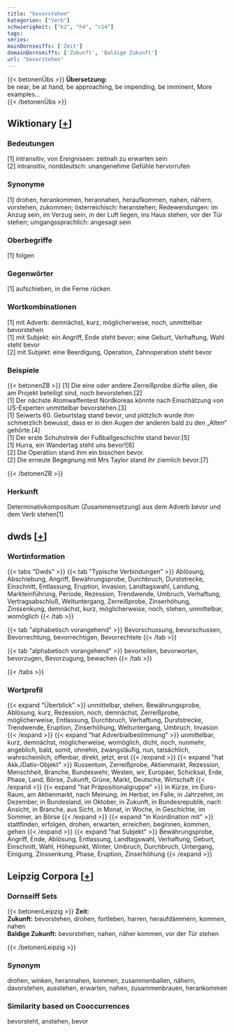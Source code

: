 ```yaml
---
title: "bevorstehen"
kategorien: ["Verb"]
schwierigkeit: ["k2", "h4", "r14"]
tags:
series:
mainDornseiffs: ['Zeit']
domainDornseiffs: ['Zukunft', 'Baldige Zukunft']
url: "bevorstehen"
---
```


{{< betonenÜbs >}}
**Übersetzung:**  
be near, be at hand, be approaching, be impending, be imminent, More examples...  
{{< /betonenÜbs >}}

## Wiktionary [[+](https://de.wiktionary.org/wiki/bevorstehen)]

### Bedeutungen
[1] intransitiv, von Ereignissen: zeitnah zu erwarten sein  
[2] intransitiv, norddeutsch: unangenehme Gefühle hervorrufen  

### Synonyme
[1] drohen, herankommen, herannahen, heraufkommen, nahen, nähern, vorstehen, zukommen; österreichisch: heranstehen; Redewendungen: im Anzug sein, im Verzug sein, in der Luft liegen, ins Haus stehen, vor der Tür stehen; umgangssprachlich: angesagt sein  

### Oberbegriffe
[1] folgen  

### Gegenwörter
[1] aufschieben, in die Ferne rücken  

### Wortkombinationen
[1] mit Adverb: demnächst, kurz, möglicherweise, noch, unmittelbar bevorstehen  
[1] mit Subjekt: ein Angriff, Ende steht bevor; eine Geburt, Verhaftung, Wahl steht bevor  
[2] mit Subjekt: eine Beerdigung, Operation, Zahnoperation steht bevor  

### Beispiele
{{< betonenZB >}}
[1] Die eine oder andere Zerreißprobe dürfte allen, die am Projekt beteiligt sind, noch bevorstehen.[2]  
[1] Der nächste Atomwaffentest Nordkoreas könnte nach Einschätzung von US-Experten unmittelbar bevorstehen.[3]  
[1] Seiwerts 60. Geburtstag stand bevor, und plötzlich wurde ihm schmerzlich bewusst, dass er in den Augen der anderen bald zu den „Alten“ gehörte.[4]  
[1] Der erste Schuhstreik der Fußballgeschichte stand bevor.[5]  
[1] Hurra, ein Wandertag steht uns bevor![6]  
[2] Die Operation stand ihm ein bisschen bevor.  
[2] Die erneute Begegnung mit Mrs Taylor stand ihr ziemlich bevor.[7]  

{{< /betonenZB >}}
### Herkunft
Determinativkompositum (Zusammensetzung) aus dem Adverb bevor und dem Verb stehen[1]  



## dwds [[+](https://www.dwds.de/wb/bevorstehen)]

### Wortinformation
{{< tabs "Dwds" >}}
{{< tab "Typische Verbindungen" >}}
Ablösung, Abschiebung, Angriff, Bewährungsprobe, Durchbruch, Durststrecke, Einschnitt, Entlassung, Eruption, Invasion, Landtagswahl, Landung, Markteinführung, Periode, Rezession, Trendwende, Umbruch, Verhaftung, Vertragsabschluß, Weltuntergang, Zerreißprobe, Zinserhöhung, Zinssenkung, demnächst, kurz, möglicherweise, noch, stehen, unmittelbar, womöglich
{{< /tab >}}

{{< tab "alphabetisch vorangehend" >}}
Bevorschussung, bevorschussen, Bevorrechtung, bevorrechtigen, Bevorrechtete
{{< /tab >}}

{{< tab "alphabetisch vorangehend" >}}
bevorteilen, bevorworten, bevorzugen, Bevorzugung, bewachen
{{< /tab >}}

{{< /tabs >}}

### Wortprofil
{{< expand "Überblick" >}} unmittelbar, stehen, Bewährungsprobe, Ablösung, kurz, Rezession, noch, demnächst, Zerreißprobe, möglicherweise, Entlassung, Durchbruch, Verhaftung, Durststrecke, Trendwende, Eruption, Zinserhöhung, Weltuntergang, Umbruch, Invasion {{< /expand >}}
{{< expand "hat Adverbialbestimmung" >}} unmittelbar, kurz, demnächst, möglicherweise, womöglich, dicht, noch, nunmehr, angeblich, bald, somit, ohnehin, zwangsläufig, nun, tatsächlich, wahrscheinlich, offenbar, direkt, jetzt, erst {{< /expand >}}
{{< expand "hat Akk./Dativ-Objekt" >}} Russentum, Zerreißprobe, Aktienmarkt, Rezession, Menschheit, Branche, Bundeswehr, Westen, wir, Europäer, Schicksal, Erde, Phase, Land, Börse, Zukunft, Grüne, Markt, Deutsche, Wirtschaft {{< /expand >}}
{{< expand "hat Präpositionalgruppe" >}} in Kürze, im Euro-Raum, am Aktienmarkt, nach Meinung, im Herbst, im Falle, in Jahrzehnt, im Dezember, in Bundesland, im Oktober, in Zukunft, in Bundesrepublik, nach Ansicht, in Branche, aus Sicht, in Monat, in Woche, in Geschichte, im Sommer, an Börse {{< /expand >}}
{{< expand "in Koordination mit" >}} stattfinden, erfolgen, drohen, erwarten, erreichen, beginnen, kommen, gehen {{< /expand >}}
{{< expand "hat Subjekt" >}} Bewährungsprobe, Angriff, Ende, Ablösung, Entlassung, Landtagswahl, Verhaftung, Geburt, Einschnitt, Wahl, Höhepunkt, Winter, Umbruch, Durchbruch, Untergang, Einigung, Zinssenkung, Phase, Eruption, Zinserhöhung {{< /expand >}}

## Leipzig Corpora [[+](https://corpora.uni-leipzig.de/en/res?word=bevorstehen&corpusId=deu_newscrawl-public_2018)]

### Dornseiff Sets
{{< betonenLeipzig >}}
**Zeit:**  
**Zukunft:** bevorstehen, drohen, fortleben, harren, heraufdämmern, kommen, nahen  
**Baldige Zukunft:** bevorstehen, nahen, näher kommen, vor der Tür stehen  

{{< /betonenLeipzig >}}

### Synonym
drohen, winken, herannahen, kommen, zusammenballen, nähern, davorstehen, ausstehen, erwarten, nahen, zusammenbrauen, herankommen


### Similarity based on Cooccurrences
bevorsteht, anstehen, bevor

